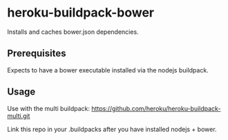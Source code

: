 heroku-buildpack-bower
======================

Installs and caches bower.json dependencies.

## Prerequisites

Expects to have a bower executable installed via the nodejs buildpack.

## Usage

Use with the multi buildpack:
https://github.com/heroku/heroku-buildpack-multi.git

Link this repo in your .buildpacks after you have installed nodejs + bower.
